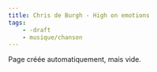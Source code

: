 ```yaml
---
title: Chris de Burgh - High on emotions
tags:
    - -draft
    - musique/chanson
---
```


Page créée automatiquement, mais vide.

